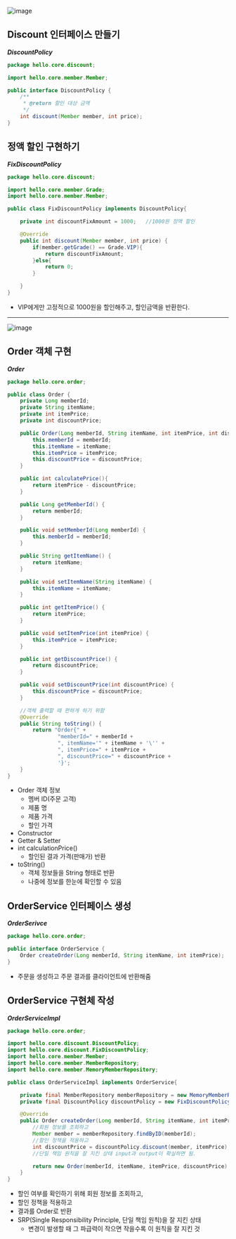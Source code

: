  ![image](https://user-images.githubusercontent.com/39082893/104836906-7568d080-58f4-11eb-9213-819f7005f25b.png)

## Discount 인터페이스 만들기
***DiscountPolicy***
```java
package hello.core.discount;

import hello.core.member.Member;

public interface DiscountPolicy {
    /**
     * @return 할인 대상 금액
     */
    int discount(Member member, int price);
}
```
## 정액 할인 구현하기
***FixDiscountPolicy***
```java
package hello.core.discount;

import hello.core.member.Grade;
import hello.core.member.Member;

public class FixDiscountPolicy implements DiscountPolicy{

    private int discountFixAmount = 1000;   //1000원 정액 할인

    @Override
    public int discount(Member member, int price) {
        if(member.getGrade() == Grade.VIP){
            return discountFixAmount;
        }else{
            return 0;
        }

    }
}
```
* VIP에게만 고정적으로 1000원을 할인해주고, 할인금액을 반환한다.
---

![image](https://user-images.githubusercontent.com/39082893/104836893-5f5b1000-58f4-11eb-9f0e-3bc3797ac822.png)

## Order 객체 구현
***Order***
```java
package hello.core.order;

public class Order {
    private Long memberId;
    private String itemName;
    private int itemPrice;
    private int discountPrice;

    public Order(Long memberId, String itemName, int itemPrice, int discountPrice) {
        this.memberId = memberId;
        this.itemName = itemName;
        this.itemPrice = itemPrice;
        this.discountPrice = discountPrice;
    }

    public int calculatePrice(){
        return itemPrice - discountPrice;
    }

    public Long getMemberId() {
        return memberId;
    }

    public void setMemberId(Long memberId) {
        this.memberId = memberId;
    }

    public String getItemName() {
        return itemName;
    }

    public void setItemName(String itemName) {
        this.itemName = itemName;
    }

    public int getItemPrice() {
        return itemPrice;
    }

    public void setItemPrice(int itemPrice) {
        this.itemPrice = itemPrice;
    }

    public int getDiscountPrice() {
        return discountPrice;
    }

    public void setDiscountPrice(int discountPrice) {
        this.discountPrice = discountPrice;
    }

    //객체 출력할 때 편하게 하기 위함
    @Override
    public String toString() {
        return "Order{" +
                "memberId=" + memberId +
                ", itemName='" + itemName + '\'' +
                ", itemPrice=" + itemPrice +
                ", discountPrice=" + discountPrice +
                '}';
    }
}
```
* Order 객체 정보
	* 멤버 ID(주문 고객)
	* 제품 명
	* 제품 가격
	* 할인 가격
* Constructor
* Getter & Setter
* int calculationPrice()
	* 할인된 결과 가격(판매가) 반환
* toString()
	* 객체 정보들을 String 형태로 반환
	* 나중에 정보를 한눈에 확인할 수 있음

## OrderService 인터페이스 생성
***OrderSerivce***
```java
package hello.core.order;

public interface OrderService {
    Order createOrder(Long memberId, String itemName, int itemPrice);
}
```
* 주문을 생성하고 주문 결과를 클라이언트에 반환해줌

## OrderService 구현체 작성
***OrderServiceImpl***
```java
package hello.core.order;

import hello.core.discount.DiscountPolicy;
import hello.core.discount.FixDiscountPolicy;
import hello.core.member.Member;
import hello.core.member.MemberRepository;
import hello.core.member.MemoryMemberRepository;

public class OrderServiceImpl implements OrderService{

    private final MemberRepository memberRepository = new MemoryMemberRepository();
    private final DiscountPolicy discountPolicy = new FixDiscountPolicy();

    @Override
    public Order createOrder(Long memberId, String itemName, int itemPrice) {
        //회원 정보를 조회하고
        Member member = memberRepository.findByID(memberId);
        //할인 정책을 적용하고
        int discountPrice = discountPolicy.discount(member, itemPrice);
        //단일 책임 원칙을 잘 지킨 상태 input과 output이 확실하면 됨.

        return new Order(memberId, itemName, itemPrice, discountPrice);
    }
}
```
* 할인 여부를 확인하기 위해 회원 정보를 조회하고,
* 할인 정책을 적용하고
* 결과를 Order로 반환
* SRP(Single Responsibility Principle, 단일 책임 원칙)을 잘 지킨 상태
	* 변경이 발생할 때 그 파급력이 작으면 작을수록 이 원칙을 잘 지킨 것 
